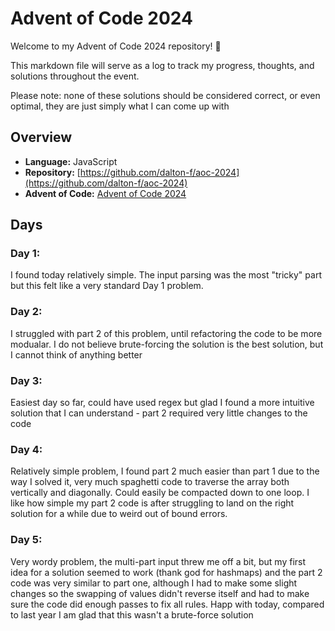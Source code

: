 # Advent of Code 2024

Welcome to my Advent of Code 2024 repository! 🎄

This markdown file will serve as a log to track my progress, thoughts, and solutions throughout the event.

Please note: none of these solutions should be considered correct, or even optimal, they are just simply what I can come up with

## Overview

- **Language:** JavaScript
- **Repository:** [https://github.com/dalton-f/aoc-2024](https://github.com/dalton-f/aoc-2024)
- **Advent of Code:** [Advent of Code 2024](https://adventofcode.com/2024)

## Days

### Day 1:

I found today relatively simple. The input parsing was the most "tricky" part but this felt like a very standard Day 1 problem.

### Day 2:

I struggled with part 2 of this problem, until refactoring the code to be more modualar. I do not believe brute-forcing the solution is the best solution, but I cannot think of anything better

### Day 3:

Easiest day so far, could have used regex but glad I found a more intuitive solution that I can understand - part 2 required very little changes to the code

### Day 4:

Relatively simple problem, I found part 2 much easier than part 1 due to the way I solved it, very much spaghetti code to traverse the array both vertically and diagonally. Could easily be compacted down to one loop. I like how simple my part 2 code is after struggling to land on the right solution for a while due to weird out of bound errors.

### Day 5:

Very wordy problem, the multi-part input threw me off a bit, but my first idea for a solution seemed to work (thank god for hashmaps) and the part 2 code was very similar to part one, although I had to make some slight changes so the swapping of values didn't reverse itself and had to make sure the code did enough passes to fix all rules. Happ with today, compared to last year I am glad that this wasn't a brute-force solution
